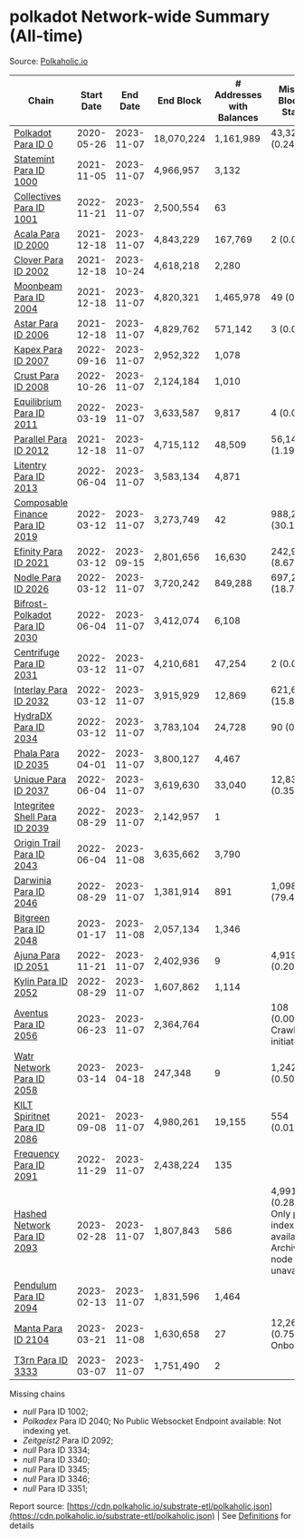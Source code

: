 # polkadot Network-wide Summary (All-time)

Source: [Polkaholic.io](https://polkaholic.io)


| Chain            | Start Date | End Date | End Block | # Addresses with Balances | Missing Blocks / Status |
| ---------------- | ---------- | ---------| --------- | ------------------------- | ----------------------- |
| [Polkadot Para ID 0](/polkadot/0-polkadot) | 2020-05-26 | 2023-11-07 | 18,070,224 |  1,161,989 | 43,324 (0.24%)  |
| [Statemint Para ID 1000](/polkadot/1000-statemint) | 2021-11-05 | 2023-11-07 | 4,966,957 |  3,132 |    |
| [Collectives Para ID 1001](/polkadot/1001-collectives) | 2022-11-21 | 2023-11-07 | 2,500,554 |  63 |    |
| [Acala Para ID 2000](/polkadot/2000-acala) | 2021-12-18 | 2023-11-07 | 4,843,229 |  167,769 | 2 (0.00%)  |
| [Clover Para ID 2002](/polkadot/2002-clover) | 2021-12-18 | 2023-10-24 | 4,618,218 |  2,280 |    |
| [Moonbeam Para ID 2004](/polkadot/2004-moonbeam) | 2021-12-18 | 2023-11-07 | 4,820,321 |  1,465,978 | 49 (0.00%)  |
| [Astar Para ID 2006](/polkadot/2006-astar) | 2021-12-18 | 2023-11-07 | 4,829,762 |  571,142 | 3 (0.00%)  |
| [Kapex Para ID 2007](/polkadot/2007-kapex) | 2022-09-16 | 2023-11-07 | 2,952,322 |  1,078 |    |
| [Crust Para ID 2008](/polkadot/2008-crust) | 2022-10-26 | 2023-11-07 | 2,124,184 |  1,010 |    |
| [Equilibrium Para ID 2011](/polkadot/2011-equilibrium) | 2022-03-19 | 2023-11-07 | 3,633,587 |  9,817 | 4 (0.00%)  |
| [Parallel Para ID 2012](/polkadot/2012-parallel) | 2021-12-18 | 2023-11-07 | 4,715,112 |  48,509 | 56,149 (1.19%)  |
| [Litentry Para ID 2013](/polkadot/2013-litentry) | 2022-06-04 | 2023-11-07 | 3,583,134 |  4,871 |    |
| [Composable Finance Para ID 2019](/polkadot/2019-composable) | 2022-03-12 | 2023-11-07 | 3,273,749 |  42 | 988,273 (30.19%)  |
| [Efinity Para ID 2021](/polkadot/2021-efinity) | 2022-03-12 | 2023-09-15 | 2,801,656 |  16,630 | 242,949 (8.67%)  |
| [Nodle Para ID 2026](/polkadot/2026-nodle) | 2022-03-12 | 2023-11-07 | 3,720,242 |  849,288 | 697,249 (18.74%)  |
| [Bifrost-Polkadot Para ID 2030](/polkadot/2030-bifrost-dot) | 2022-06-04 | 2023-11-07 | 3,412,074 |  6,108 |    |
| [Centrifuge Para ID 2031](/polkadot/2031-centrifuge) | 2022-03-12 | 2023-11-07 | 4,210,681 |  47,254 | 2 (0.00%)  |
| [Interlay Para ID 2032](/polkadot/2032-interlay) | 2022-03-12 | 2023-11-07 | 3,915,929 |  12,869 | 621,626 (15.87%)  |
| [HydraDX Para ID 2034](/polkadot/2034-hydradx) | 2022-03-12 | 2023-11-07 | 3,783,104 |  24,728 | 90 (0.00%)  |
| [Phala Para ID 2035](/polkadot/2035-phala) | 2022-04-01 | 2023-11-07 | 3,800,127 |  4,467 |    |
| [Unique Para ID 2037](/polkadot/2037-unique) | 2022-06-04 | 2023-11-07 | 3,619,630 |  33,040 | 12,839 (0.35%)  |
| [Integritee Shell Para ID 2039](/polkadot/2039-integritee-shell) | 2022-08-29 | 2023-11-07 | 2,142,957 |  1 |    |
| [Origin Trail Para ID 2043](/polkadot/2043-origintrail) | 2022-06-04 | 2023-11-08 | 3,635,662 |  3,790 |    |
| [Darwinia Para ID 2046](/polkadot/2046-darwinia) | 2022-08-29 | 2023-11-07 | 1,381,914 |  891 | 1,098,047 (79.46%)  |
| [Bitgreen Para ID 2048](/polkadot/2048-bitgreen) | 2023-01-17 | 2023-11-08 | 2,057,134 |  1,346 |    |
| [Ajuna Para ID 2051](/polkadot/2051-ajuna) | 2022-11-21 | 2023-11-07 | 2,402,936 |  9 | 4,919 (0.20%)  |
| [Kylin Para ID 2052](/polkadot/2052-kylin) | 2022-08-29 | 2023-11-07 | 1,607,862 |  1,114 |    |
| [Aventus Para ID 2056](/polkadot/2056-aventus) | 2023-06-23 | 2023-11-07 | 2,364,764 |   | 108 (0.00%) Crawling initiated |
| [Watr Network Para ID 2058](/polkadot/2058-watr) | 2023-03-14 | 2023-04-18 | 247,348 |  9 | 1,242 (0.50%)  |
| [KILT Spiritnet Para ID 2086](/polkadot/2086-kilt) | 2021-09-08 | 2023-11-07 | 4,980,261 |  19,155 | 554 (0.01%)  |
| [Frequency Para ID 2091](/polkadot/2091-frequency) | 2022-11-29 | 2023-11-07 | 2,438,224 |  135 |    |
| [Hashed Network Para ID 2093](/polkadot/2093-hashed) | 2023-02-28 | 2023-11-07 | 1,807,843 |  586 | 4,991 (0.28%) Only partial index available: Archive node unavailable |
| [Pendulum Para ID 2094](/polkadot/2094-pendulum) | 2023-02-13 | 2023-11-07 | 1,831,596 |  1,464 |    |
| [Manta Para ID 2104](/polkadot/2104-manta) | 2023-03-21 | 2023-11-08 | 1,630,658 |  27 | 12,262 (0.75%) Onboarding |
| [T3rn Para ID 3333](/polkadot/3333-t3rn) | 2023-03-07 | 2023-11-07 | 1,751,490 |  2 |    |

Missing chains


* *null* Para ID 1002; 
* *Polkadex* Para ID 2040; No Public Websocket Endpoint available: Not indexing yet.
* *Zeitgeist2* Para ID 2092; 
* *null* Para ID 3334; 
* *null* Para ID 3340; 
* *null* Para ID 3345; 
* *null* Para ID 3346; 
* *null* Para ID 3351; 

Report source: [https://cdn.polkaholic.io/substrate-etl/polkaholic.json](https://cdn.polkaholic.io/substrate-etl/polkaholic.json) | See [Definitions](/DEFINITIONS.md) for details
